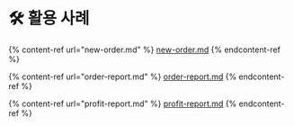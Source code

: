 # 🛠️ 활용 사례

{% content-ref url="new-order.md" %}
[new-order.md](new-order.md)
{% endcontent-ref %}

{% content-ref url="order-report.md" %}
[order-report.md](order-report.md)
{% endcontent-ref %}

{% content-ref url="profit-report.md" %}
[profit-report.md](profit-report.md)
{% endcontent-ref %}
